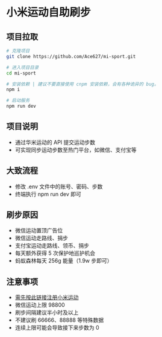 # 小米运动自助刷步

## 项目拉取

```bash
# 克隆项目
git clone https://github.com/Ace627/mi-sport.git

# 进入项目目录
cd mi-sport

# 安装依赖 | 建议不要直接使用 cnpm 安装依赖，会有各种诡异的 bug。
npm i

# 启动服务
npm run dev
```

## 项目说明

- 通过华米运动的 API 提交运动步数
- 可实现同步运动步数至热门平台，如微信、支付宝等

## 大致流程

- 修改 .env 文件中的账号、密码、步数
- 终端执行 npm run dev 即可

## 刷步原因

- 微信运动置顶广告位
- 微信运动走路线、捐步
- 支付宝运动走路线、领币、捐步
- 每天额外获得 5 次保护地巡护机会
- 蚂蚁森林每天 256g 能量（1.9w 步即可）

## 注意事项

- [需先按此链接注册小米运动](https://www.yuque.com/yuqueyonghuqglrmj/yk9hxb/ki04zg?singleDoc)
- 微信运动上限 98800
- 刷步间隔建议半小时及以上
- 不建议刷 66666、88888 等特殊数据
- 连续上限可能会导致接下来步数为 0
